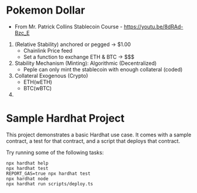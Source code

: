 # Pokemon Dollar

- From Mr. Patrick Collins Stablecoin Course - https://youtu.be/8dRAd-Bzc_E

1. (Relative Stability) anchored or pegged -> $1.00
   - Chainlink Price feed
   - Set a function to exchange ETH & BTC -> $$$
2. Stability Mechanism (Minting): Algorithmic (Decentralized)
   - Peple can only mint the stablecoin with enough collateral (coded)
3. Collateral Exogenous (Crypto)
   - ETH(wETH)
   - BTC(wBTC)
4.

# Sample Hardhat Project

This project demonstrates a basic Hardhat use case. It comes with a sample contract, a test for that contract, and a script that deploys that contract.

Try running some of the following tasks:

```shell
npx hardhat help
npx hardhat test
REPORT_GAS=true npx hardhat test
npx hardhat node
npx hardhat run scripts/deploy.ts
```
